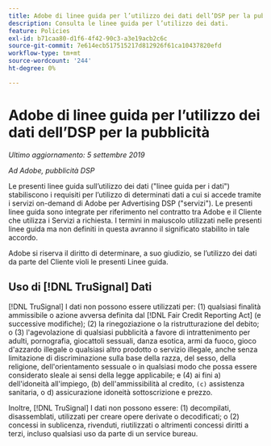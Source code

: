 ```yaml
---
title: Adobe di linee guida per l’utilizzo dei dati dell’DSP per la pubblicità
description: Consulta le linee guida per l’utilizzo dei dati.
feature: Policies
exl-id: b71caa80-d1f6-4f42-90c3-a3e19acb2c6c
source-git-commit: 7e614ecb517515217d812926f61ca10437820efd
workflow-type: tm+mt
source-wordcount: '244'
ht-degree: 0%

---
```


# Adobe di linee guida per l’utilizzo dei dati dell’DSP per la pubblicità

*Ultimo aggiornamento: 5 settembre 2019*

*Ad Adobe, pubblicità DSP*

Le presenti linee guida sull’utilizzo dei dati (&quot;linee guida per i dati&quot;) stabiliscono i requisiti per l’utilizzo di determinati dati a cui si accede tramite i servizi on-demand di Adobe per Advertising DSP (&quot;servizi&quot;). Le presenti linee guida sono integrate per riferimento nel contratto tra Adobe e il Cliente che utilizza i Servizi a richiesta. I termini in maiuscolo utilizzati nelle presenti linee guida ma non definiti in questa avranno il significato stabilito in tale accordo.

Adobe si riserva il diritto di determinare, a suo giudizio, se l’utilizzo dei dati da parte del Cliente violi le presenti Linee guida.

## Uso di [!DNL TruSignal] Dati

[!DNL TruSignal] I dati non possono essere utilizzati per: (1) qualsiasi finalità ammissibile o azione avversa definita dal [!DNL Fair Credit Reporting Act] (e successive modifiche); (2) la rinegoziazione o la ristrutturazione del debito; o (3) l&#39;agevolazione di qualsiasi pubblicità a favore di intrattenimento per adulti, pornografia, giocattoli sessuali, danza esotica, armi da fuoco, gioco d&#39;azzardo illegale o qualsiasi altro prodotto o servizio illegale, anche senza limitazione di discriminazione sulla base della razza, del sesso, della religione, dell&#39;orientamento sessuale o in qualsiasi modo che possa essere considerato sleale ai sensi della legge applicabile; e (4) ai fini a) dell&#39;idoneità all&#39;impiego, (b) dell&#39;ammissibilità al credito, `(c)` assistenza sanitaria, o d) assicurazione idoneità sottoscrizione e prezzo.<!-- I used backticks in the previous sentence to prevent ( c ) from displaying as a copyright symbol. I think the OS does that. Using HTML code for the parentheses doesn't prevent it. -->

Inoltre, [!DNL TruSignal] I dati non possono essere: (1) decompilati, disassemblati, utilizzati per creare opere derivate o decodificati; o (2) concessi in sublicenza, rivenduti, riutilizzati o altrimenti concessi diritti a terzi, incluso qualsiasi uso da parte di un service bureau.
